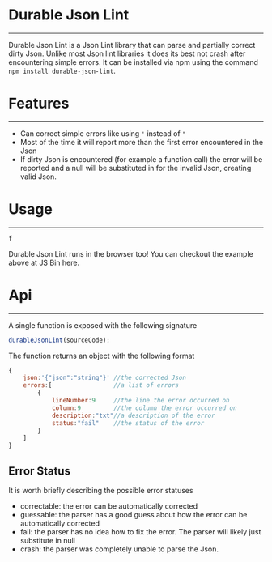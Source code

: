 # Durable Json Lint
_________________________
Durable Json Lint is a Json Lint library that can parse and partially correct dirty Json. Unlike most Json lint libraries it does its best not crash after encountering simple errors. It can be installed via npm using the command `npm install durable-json-lint`.

# Features
_________________________
* Can correct simple errors like using `'` instead of `"`
* Most of the time it will report more than the first error encountered in the Json
* If dirty Json is encountered (for example a function call) the error will be reported and a null will be substituted in for the invalid Json, creating valid Json.

# Usage
_________________________
```javascript
f
```

Durable Json Lint runs in the browser too! You can checkout the example above at JS Bin here.

# Api
__________________________
A single function is exposed with the following signature

```javascript
durableJsonLint(sourceCode);
```

The function returns an object with the following format

```javascript
{
    json:'{"json":"string"}' //the corrected Json
    errors:[                 //a list of errors
        {
            lineNumber:9     //the line the error occurred on
            column:9         //the column the error occurred on
            description:"txt"//a description of the error
            status:"fail"    //the status of the error
        }
    ]
}
```

## Error Status

It is worth briefly describing the possible error statuses

* correctable: the error can be automatically corrected
* guessable: the parser has a good guess about how the error can be automatically corrected
* fail: the parser has no idea how to fix the error. The parser will likely just substitute in null
* crash: the parser was completely unable to parse the Json. 


